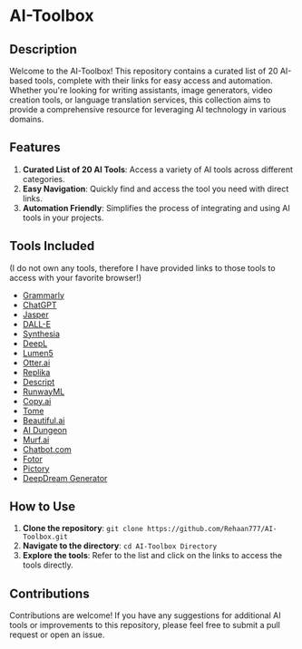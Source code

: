 # AI-Toolbox

## Description 
Welcome to the AI-Toolbox! This repository contains a curated list of 20 AI-based tools, complete with their links for easy access and automation. Whether you're looking for writing assistants, image generators, video creation tools, or language translation services, this collection aims to provide a comprehensive resource for leveraging AI technology in various domains.

## Features 
1. **Curated List of 20 AI Tools**: Access a variety of AI tools across different categories.
2. **Easy Navigation**: Quickly find and access the tool you need with direct links.
3. **Automation Friendly**: Simplifies the process of integrating and using AI tools in your projects.

## Tools Included 
(I do not own any tools, therefore I have provided links to those tools to access with your favorite browser!)
- [Grammarly](https://www.grammarly.com)
- [ChatGPT](https://chat.openai.com)
- [Jasper](https://www.jasper.ai)
- [DALL-E](https://www.openai.com/dall-e-2)
- [Synthesia](https://www.synthesia.io)
- [DeepL](https://www.deepl.com)
- [Lumen5](https://www.lumen5.com)
- [Otter.ai](https://otter.ai)
- [Replika](https://replika.ai)
- [Descript](https://www.descript.com)
- [RunwayML](https://runwayml.com)
- [Copy.ai](https://www.copy.ai)
- [Tome](https://tome.app)
- [Beautiful.ai](https://www.beautiful.ai)
- [AI Dungeon](https://play.aidungeon.io)
- [Murf.ai](https://murf.ai)
- [Chatbot.com](https://www.chatbot.com)
- [Fotor](https://www.fotor.com)
- [Pictory](https://pictory.ai)
- [DeepDream Generator](https://deepdreamgenerator.com)

## How to Use 
1. **Clone the repository**: `git clone https://github.com/Rehaan777/AI-Toolbox.git`
2. **Navigate to the directory**: `cd AI-Toolbox Directory`
3. **Explore the tools**: Refer to the list and click on the links to access the tools directly.

## Contributions 
Contributions are welcome! If you have any suggestions for additional AI tools or improvements to this repository, please feel free to submit a pull request or open an issue.
